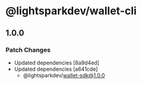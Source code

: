# @lightsparkdev/wallet-cli

## 1.0.0

### Patch Changes

- Updated dependencies [8a9d4ed]
- Updated dependencies [a641cde]
  - @lightsparkdev/wallet-sdk@1.0.0
